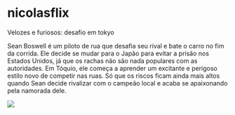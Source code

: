 # nicolasflix

Velozes e furiosos: desafio em tokyo

Sean Boswell é um piloto de rua que desafia seu rival e bate o carro no fim da corrida. Ele decide se mudar para o Japão para evitar a prisão nos Estados Unidos, já que os rachas não são nada populares com as autoridades. Em Tóquio, ele começa a aprender um excitante e perigoso estilo novo de competir nas ruas. Só que os riscos ficam ainda mais altos quando Sean decide rivalizar com o campeão local e acaba se apaixonando pela namorada dele.

![](https://tenor.com/pt-BR/view/fast-and-furious-family-gif-22237551)
